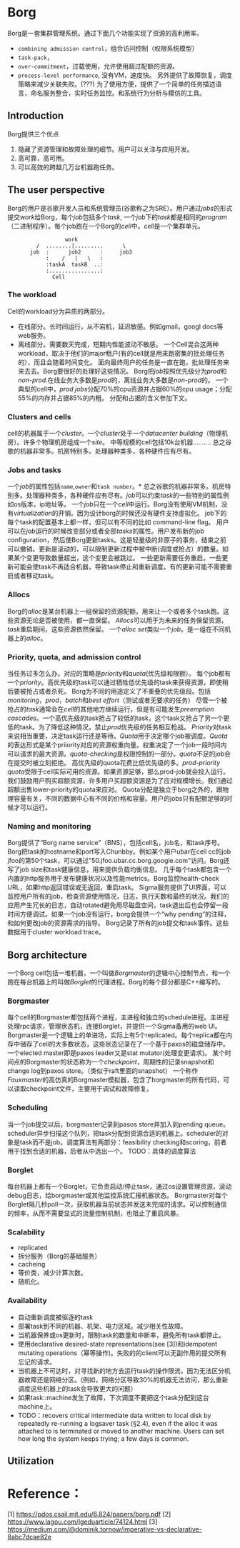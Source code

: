 # Borg
Borg是一套集群管理系统。通过下面几个功能实现了资源的高利用率。
* `combining admission control`，组合访问控制（权限系统模型）
* `task-pack`，
* `over-commitment`，过载使用，允许使用超过配额的资源。
* `process-level performance`, 没有VM，速度快。
另外提供了故障恢复，调度策略来减少关联失败。(???) 
为了使用方便，提供了一个简单的任务描述语言，命名服务整合，实时任务监控。和系统行为分析与模仿的工具。

## Introduction
Borg提供三个优点
1. 隐藏了资源管理和故障处理的细节。用户可以关注与应用开发。
2. 高可靠，高可用。
3. 可以高效的跨越几万台机器跑任务。

## The user perspective
Borg的用户是谷歌开发人员和系统管理员(谷歌称之为SRE）。用户通过*jobs*的形式提交*work*给Borg，每个*job*包括多个*task*,
一个*job*下的*task*都是相同的*program*（二进制程序）。每个job跑在一个Borg的*cell*中。*cell*是一个集群单元。
```
                  work
         /  ........|.........      \
       job  :      job2      :     job3
            :    /   |   \   :
            :taskA  taskB  ..:
            :................:
              Cell
```                          
       
### The workload
Cell的workload分为异质的两部分。
* 在线部分。长时间运行，从不宕机，延迟敏感。例如gmail，googl docs等web服务。
* 离线部分。需要数天完成，短期内性能波动不敏感。
一个Cell混合这两种workload，取决于他们的major租户(有的cell就是用来跑密集的批处理任务的），而且会随着时间变化。
面向最终用户的任务是一直在跑，批处理任务来来去去。Borg要很好的处理好这些情况。
Borg把*job*按照优先级分为*prod*和*non-prod*.在线业务大多数是*prod*的，离线业务大多数是*non-prod*的。
一个典型的cell中，*prod jobs*分配70%的cpu资源并占据60%的cpu usage；分配55%的内存并占据85%的内粗。
分配和占据的含义参加下文。

### Clusters and cells
cell的机器属于一个*cluster*。一个*cluster*处于一个*datacenter building*（物理机房）。许多个物理机房组成一个*site*。
中等规模的cell包括10k台机器..........
总之谷歌的机器非常多。机房特别多。处理器种类多，各种硬件应有尽有。

### Jobs and tasks
一个*job*的属性包括`name`,`owner`和`task number`。*
总之谷歌的机器非常多。机房特别多。处理器种类多，各种硬件应有尽有。*job*可以约束*task*的一些特别的属性例如os版本，ip地址等。
一个*job*只在一个*cell*中运行。Borg没有使用VM机制，没有*virtualization*的开销。因为设计borg的时候还没有硬件支持虚拟化。
job下的每个task的配置基本上都一样，但可以有不同的比如 command-line flag。
用户可以在*job*运行的时候改变部分或者全部*tasks*的属性。用户发布新的job configuration，然后使Borg更新tasks。这是轻量级的非原子的事务，结束之前可以撤销。更新是滚动的，可以限制更新过程中被中断(调度或抢占）的数量。如果某个变更导致数量超出，这个变更会被跳过。
一些更新需要任务重启。一些更新可能会使task不再适合机器，导致task停止和重新调度。有的更新可能不需要重启或者移动task。
### Allocs
Borg的*alloc*是某台机器上一组保留的资源配额，用来让一个或者多个task跑。这些资源无论是否被使用，都一直保留。
*Allocs*可以用于为未来的任务保留资源，*task*重启期间，这些资源依然保留。
  一个*alloc set*类似一个*job*。是一组在不同机器上的*alloc*。
 
### Priority, quota, and admission control
当任务过多怎么办。对应的策略是*priority*和*quota*(优先级和限额）。
   每个job都有一个*priority*。高优先级的task可以通过牺牲低优先级的task来获得资源，即使稍后要被抢占或者杀死。
Borg为不同的用途定义了不重叠的优先级段。包括*monitoring*，*prod*，*batch*和*best effort*（测试或者无要求的任务）
  尽管一个被抢占的*task*通常会在*cell*的其他地方继续运行，但是有可能发生*preemption cascades*。一个高优先级的task抢占了较低的task，这个task又抢占了另一个更低的task。为了降低这种情况，禁止*prod*优先级的任务相互枪战。
  *Priority*对task来说相当重要，决定task运行还是等待。*Quota*用于决定哪个job被调度。*Quota*的表达形式是某个priiority对应的资源权重向量。权重决定了一个job一段时间内可以请求的最大资源。*quota-checking*是权限控制的一部分。*quota*不足的job会在提交时被立刻拒绝。
  高优先级的quota花费比低优先级的多。*prod-priority quota*受限于cell实际可用的资源。如果资源足够，那么prod-job就会投入运行。我们鼓励用户购买超额资源，许多用户买超额资源是为了应对规模增长。我们通过超额出售lower-priority的quota来应对。
  Quota分配是独立于borg之外的，跟物理容量有关，不同的数据中心有不同的价格和容量。用户的jobs只有配额足够的时候才可以运行。
 
### Naming and monitoring
Borg提供了“Borg name service”（BNS），包括cell名，job名，和task序号。Borg把task的hostname和port写入Chunbby。例如某个用户ubar在cell cc的job jfoo的第50个task，可以通过"50.jfoo.ubar.cc.borg.google.com"访问。Borg还写了job size和task健康信息，用来提供负载均衡信息。
  几乎每个task都包含一个内置的http服务用于发布健康状况以及性能metrics。Borg监控health-check URL，如果http返回错误或无返回，重启task。
  Sigma服务提供了UI界面，可以监控用户所有的job，检查资源使用情况，日志，执行天数和最终的状况。我们的应用产生冗长的日志，自动rotated避免用尽磁盘空间，task退出后也会停留一段时间方便调试。如果一个job没有运行，borg会提供一个“why pending”的注释，和如何更改job的资源需求的指导。
  Borg记录了所有的job提交和task事件。这些数据用于cluster workload trace。
 
## Borg architecture
一个Borg cell包括一堆机器，一个叫做*Borgmaster*的逻辑中心控制节点，和一个跑在每台机器上的叫做*Borglet*的代理进程。Borg的每个部分都是C++编写的。

### Borgmaster
每个cell的Borgmaster都包括两个进程，主进程和独立的schedule进程。主进程处理rpc请求，管理状态机，连接Borglet，并提供一个Sigma备用的web UI。
  Borgmaster是一个逻辑上的单进场，实际上有5个replicated。每个replica都在内存中储存了cell的大多数状态，这些状态记录在了一个基于paxos的磁盘储存中。一个elected master即是paxos leader又是stat mutator(处理变更请求)。
  某个时间点的Borgmaster的状态称为一个*checkpoint*，周期性的记录snapshot和change log到paxos store。（类似于raft里面的snapshot）
  一个称作*Fauxmaster*的高仿真的Borgmaster模拟器，包含了borgmaster的所有代码，可以读取checkpoint文件，主要用于调试和故障修复。
 
### Scheduling
当一个job提交以后，borgmaster记录到pasos store并加入到pending queue。scheduler异步扫描这个队列，把task分配到资源合适的机器上。scheduler的对象是task而不是job。调度算法有两部分：feasibility checking和scoring，前者用于找到合适的机器，后者从中选出一个。
  TODO：具体的调度算法

### Borglet
每台机器上都有一个Borglet，它负责启动/停止task，通过os设置管理资源，滚动debug日志，给borgmaster或其他监控系统汇报机器状态。
  Borgmaster对每个Borglet隔几秒poll一次，获取机器当前状态并发送未完成的请求。可以控制通信的频率，从而不需要显式的流量控制机制，也阻止了重启风暴。

### Scalability
* replicated
* 拆分服务（Borg的基础服务）
* cacheing
* 等价类，减少计算次数。
* 随机化。

### Availability
* 自动重新调度被驱逐的task
* 部署task到不同的机器、机架、电力区域。减少相关性故障。
* 当机器保养或os更新时，限制task的数量和中断率，避免所有task都停止。
* 使用declarative desired-state representations(see [3])和idempotent mutating operations（幂等操作)。失败的的client可以无副作用的提交所有忘记的请求。
* 当机器上不可达时，对寻找新的地方去运行task的操作限流，因为无法区分机器故障还是网络分区。(例如，网络分区导致30%的机器无法访问，那么重新调度这些机器上的task会导致更大的问题）
* 如果task::machine发生了故障，下次调度不要把这个task分配到这台machine上。
* TODO：recovers critical intermediate data written to local disk by
repeatedly re-running a logsaver task (§2.4), even if the alloc it was attached to is terminated or moved to another machine. Users can set how long the system keeps trying; a few days is common.

## Utilization








# Reference：
[1] https://pdos.csail.mit.edu/6.824/papers/borg.pdf
[2] https://www.lagou.com/lgeduarticle/74124.html
[3] https://medium.com/@dominik.tornow/imperative-vs-declarative-8abc7dcae82e



